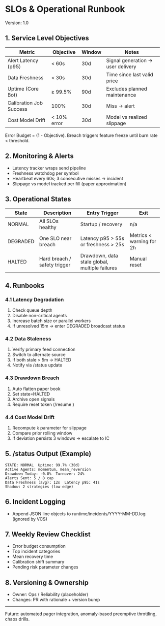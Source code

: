 # SLOs & Operational Runbook
Version: 1.0

## 1. Service Level Objectives
| Metric | Objective | Window | Notes |
|--------|-----------|--------|-------|
| Alert Latency (p95) | < 60s | 30d | Signal generation → user delivery |
| Data Freshness | < 30s | 30d | Time since last valid price |
| Uptime (Core Bot) | ≥ 99.5% | 90d | Excludes planned maintenance |
| Calibration Job Success | 100% | 30d | Miss → alert |
| Cost Model Drift | < 10% error | 30d | Model vs realized slippage |

Error Budget = (1 - Objective). Breach triggers feature freeze until burn rate < threshold.

## 2. Monitoring & Alerts
- Latency tracker wraps send pipeline
- Freshness watchdog per symbol
- Heartbeat every 60s; 3 consecutive misses → incident
- Slippage vs model tracked per fill (paper approximation)

## 3. Operational States
| State | Description | Entry Trigger | Exit |
|-------|-------------|---------------|------|
| NORMAL | All SLOs healthy | Startup / recovery | n/a |
| DEGRADED | One SLO near breach | Latency p95 > 55s or freshness > 25s | Metrics < warning for 2h |
| HALTED | Hard breach / safety trigger | Drawdown, data stale global, multiple failures | Manual reset |

## 4. Runbooks
### 4.1 Latency Degradation
1. Check queue depth
2. Disable non-critical agents
3. Increase batch size or parallel workers
4. If unresolved 15m → enter DEGRADED broadcast status

### 4.2 Data Staleness
1. Verify primary feed connection
2. Switch to alternate source
3. If both stale > 5m → HALTED
4. Notify via /status update

### 4.3 Drawdown Breach
1. Auto flatten paper book
2. Set state=HALTED
3. Archive open signals
4. Require reset token (/resume <token>)

### 4.4 Cost Model Drift
1. Recompute k parameter for slippage
2. Compare prior rolling window
3. If deviation persists 3 windows → escalate to IC

## 5. /status Output (Example)
```
STATE: NORMAL  Uptime: 99.7% (30d)
Active Agents: momentum, mean_reversion
Drawdown Today: -0.8%  Turnover: 24%
Alerts Sent: 5 / 8 cap
Data Freshness (avg): 12s  Latency p95: 41s
Shadow: 2 strategies (low edge)
```

## 6. Incident Logging
- Append JSON line objects to runtime/incidents/YYYY-MM-DD.log (ignored by VCS)

## 7. Weekly Review Checklist
- Error budget consumption
- Top incident categories
- Mean recovery time
- Calibration shift summary
- Pending risk parameter changes

## 8. Versioning & Ownership
- Owner: Ops / Reliability (placeholder)
- Changes: PR with rationale + version bump

---
Future: automated pager integration, anomaly-based preemptive throttling, chaos drills.
